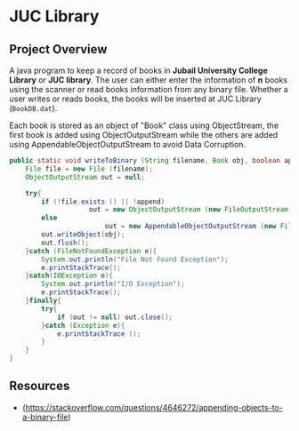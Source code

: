 # JUC Library

## Project Overview

A java program to keep a record of books in **Jubail University College Library** or **JUC library**. 
The user can either enter the information of **n** books using the scanner or read books information from any binary file.
Whether a user writes or reads books, the books will be inserted at JUC Library (`BookDB.dat`).


Each book is stored as an object of "Book" class using ObjectStream,
the first book is added using ObjectOutputStream 
while the others are added using AppendableObjectOutputStream
to avoid Data Corruption.

```java
public static void writeToBinary (String filename, Book obj, boolean append){
	File file = new File (filename);
	ObjectOutputStream out = null;

	try{
		if (!file.exists () || !append) 
                	out = new ObjectOutputStream (new FileOutputStream (filename));
		else 
                        out = new AppendableObjectOutputStream (new FileOutputStream (filename, append));
		out.writeObject(obj);
		out.flush();
	}catch (FileNotFoundException e){
		System.out.println("File Not Found Exception");
		e.printStackTrace();
	}catch(IOException e){
		System.out.println("I/O Exception");
		e.printStackTrace();
	}finally{
		try{
			if (out != null) out.close();
		}catch (Exception e){
			e.printStackTrace ();
		}
	}
}
```

## Resources
 - (https://stackoverflow.com/questions/4646272/appending-objects-to-a-binary-file)

